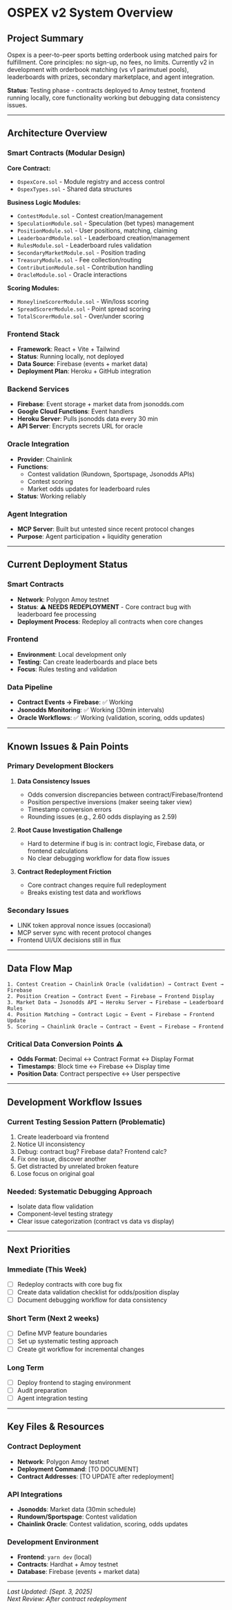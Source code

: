 # OSPEX v2 System Overview

## Project Summary
Ospex is a peer-to-peer sports betting orderbook using matched pairs for fulfillment. Core principles: no sign-up, no fees, no limits. Currently v2 in development with orderbook matching (vs v1 parimutuel pools), leaderboards with prizes, secondary marketplace, and agent integration.

**Status**: Testing phase - contracts deployed to Amoy testnet, frontend running locally, core functionality working but debugging data consistency issues.

---

## Architecture Overview

### Smart Contracts (Modular Design)
**Core Contract:**
- `OspexCore.sol` - Module registry and access control
- `OspexTypes.sol` - Shared data structures

**Business Logic Modules:**
- `ContestModule.sol` - Contest creation/management
- `SpeculationModule.sol` - Speculation (bet types) management  
- `PositionModule.sol` - User positions, matching, claiming
- `LeaderboardModule.sol` - Leaderboard creation/management
- `RulesModule.sol` - Leaderboard rules validation
- `SecondaryMarketModule.sol` - Position trading
- `TreasuryModule.sol` - Fee collection/routing
- `ContributionModule.sol` - Contribution handling
- `OracleModule.sol` - Oracle interactions

**Scoring Modules:**
- `MoneylineScorerModule.sol` - Win/loss scoring
- `SpreadScorerModule.sol` - Point spread scoring  
- `TotalScorerModule.sol` - Over/under scoring

### Frontend Stack
- **Framework**: React + Vite + Tailwind
- **Status**: Running locally, not deployed
- **Data Source**: Firebase (events + market data)
- **Deployment Plan**: Heroku + GitHub integration

### Backend Services
- **Firebase**: Event storage + market data from jsonodds.com
- **Google Cloud Functions**: Event handlers
- **Heroku Server**: Pulls jsonodds data every 30 min
- **API Server**: Encrypts secrets URL for oracle

### Oracle Integration
- **Provider**: Chainlink
- **Functions**: 
  - Contest validation (Rundown, Sportspage, Jsonodds APIs)
  - Contest scoring 
  - Market odds updates for leaderboard rules
- **Status**: Working reliably

### Agent Integration
- **MCP Server**: Built but untested since recent protocol changes
- **Purpose**: Agent participation + liquidity generation

---

## Current Deployment Status

### Smart Contracts
- **Network**: Polygon Amoy testnet
- **Status**: ⚠️ **NEEDS REDEPLOYMENT** - Core contract bug with leaderboard fee processing
- **Deployment Process**: Redeploy all contracts when core changes

### Frontend  
- **Environment**: Local development only
- **Testing**: Can create leaderboards and place bets
- **Focus**: Rules testing and validation

### Data Pipeline
- **Contract Events → Firebase**: ✅ Working
- **Jsonodds Monitoring**: ✅ Working (30min intervals)
- **Oracle Workflows**: ✅ Working (validation, scoring, odds updates)

---

## Known Issues & Pain Points

### Primary Development Blockers
1. **Data Consistency Issues**
   - Odds conversion discrepancies between contract/Firebase/frontend
   - Position perspective inversions (maker seeing taker view)
   - Timestamp conversion errors
   - Rounding issues (e.g., 2.60 odds displaying as 2.59)

2. **Root Cause Investigation Challenge**  
   - Hard to determine if bug is in: contract logic, Firebase data, or frontend calculations
   - No clear debugging workflow for data flow issues

3. **Contract Redeployment Friction**
   - Core contract changes require full redeployment
   - Breaks existing test data and workflows

### Secondary Issues
- LINK token approval nonce issues (occasional)
- MCP server sync with recent protocol changes
- Frontend UI/UX decisions still in flux

---

## Data Flow Map

```
1. Contest Creation → Chainlink Oracle (validation) → Contract Event → Firebase
2. Position Creation → Contract Event → Firebase → Frontend Display
3. Market Data → Jsonodds API → Heroku Server → Firebase → Leaderboard Rules
4. Position Matching → Contract Logic → Event → Firebase → Frontend Update
5. Scoring → Chainlink Oracle → Contract → Event → Firebase → Frontend
```

### Critical Data Conversion Points ⚠️
- **Odds Format**: Decimal ↔ Contract Format ↔ Display Format
- **Timestamps**: Block time ↔ Firebase ↔ Display time
- **Position Data**: Contract perspective ↔ User perspective

---

## Development Workflow Issues

### Current Testing Session Pattern (Problematic)
1. Create leaderboard via frontend
2. Notice UI inconsistency  
3. Debug: contract bug? Firebase data? Frontend calc?
4. Fix one issue, discover another
5. Get distracted by unrelated broken feature
6. Lose focus on original goal

### Needed: Systematic Debugging Approach
- Isolate data flow validation
- Component-level testing strategy  
- Clear issue categorization (contract vs data vs display)

---

## Next Priorities

### Immediate (This Week)
- [ ] Redeploy contracts with core bug fix
- [ ] Create data validation checklist for odds/position display
- [ ] Document debugging workflow for data consistency

### Short Term (Next 2 weeks)  
- [ ] Define MVP feature boundaries
- [ ] Set up systematic testing approach
- [ ] Create git workflow for incremental changes

### Long Term
- [ ] Deploy frontend to staging environment
- [ ] Audit preparation
- [ ] Agent integration testing

---

## Key Files & Resources

### Contract Deployment
- **Network**: Polygon Amoy testnet
- **Deployment Command**: [TO DOCUMENT]
- **Contract Addresses**: [TO UPDATE after redeployment]

### API Integrations
- **Jsonodds**: Market data (30min schedule)
- **Rundown/Sportspage**: Contest validation
- **Chainlink Oracle**: Contest validation, scoring, odds updates

### Development Environment
- **Frontend**: `yarn dev` (local)
- **Contracts**: Hardhat + Amoy testnet
- **Database**: Firebase (events + market data)

---

*Last Updated: [Sept. 3, 2025]*  
*Next Review: After contract redeployment*